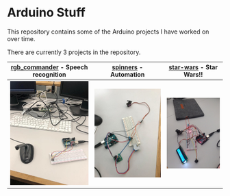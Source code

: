 # Arduino Stuff

This repository contains some of the Arduino projects I have worked on over time.

There are currently 3 projects in the repository.

| [rgb_commander](https://github.com/oniani/arduino-stuff/tree/master/rgb_commander) - Speech recognition | [spinners](https://github.com/oniani/arduino-stuff/tree/master/spinners) - Automation | [star-wars](https://github.com/oniani/arduino-stuff/tree/master/star_wars) - Star Wars!! |
| ------------------------------------------------------------------------------------------------------- | ------------------------------------------------------------------------------------- | ---------------------------------------------------------------------------------------- |
| ![rgb_commander](https://github.com/oniani/arduino-stuff/blob/master/rgb_commander/new_image.jpg)           | ![spinners](https://github.com/oniani/arduino-stuff/blob/master/spinners/new_image.jpg)   | ![star-wars](https://github.com/oniani/arduino-stuff/blob/master/star_wars/new_image.jpg)    |
